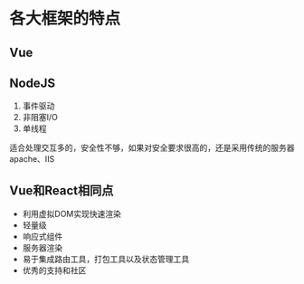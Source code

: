 # 各大框架的特点 #
## Vue ##

## NodeJS ##
1. 事件驱动
2. 非阻塞I/O
3. 单线程

适合处理交互多的，安全性不够，如果对安全要求很高的，还是采用传统的服务器apache、IIS

## Vue和React相同点 ##
- 利用虚拟DOM实现快速渲染
- 轻量级
- 响应式组件
- 服务器渲染
- 易于集成路由工具，打包工具以及状态管理工具
- 优秀的支持和社区

